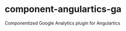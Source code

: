 component-angulartics-ga
========================

Componentized Google Analytics plugin for Angulartics
